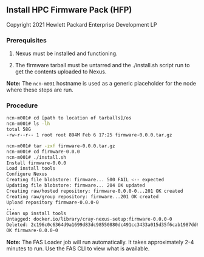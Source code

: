

## Install HPC Firmware Pack (HFP)

Copyright 2021 Hewlett Packard Enterprise Development LP

### Prerequisites

1. Nexus must be installed and functioning.

2. The firmware tarball must be untarred and the ./install.sh script run to get the contents uploaded to Nexus.

**Note:** The ``ncn-m001`` hostname is used as a generic placeholder for the node where these steps are run.

### Procedure

```bash
ncn-m001# cd [path to location of tarballs]/os
ncn-m001# ls -lh
total 58G
-rw-r--r-- 1 root root 894M Feb 6 17:25 firmware-0.0.0.tar.gz

ncn-m001# tar -zxf firmware-0.0.0.tar.gz
ncn-m001# cd firmware-0.0.0
ncn-m001# ./install.sh
Install firmware-0.0.0
Load install tools
Configure Nexus
Creating file blobstore: firmware... 500 FAIL <-- expected
Updating file blobstore: firmware... 204 OK updated
Creating raw/hosted repository: firmware-0.0.0-0...201 OK created
Creating raw/group repository: firmware...201 OK created
Upload repository firmware-0.0.0-0
...
Clean up install tools
Untagged: docker.io/library/cray-nexus-setup:firmware-0.0.0-0
Deleted: 2c196c0c6364d9a1699d83dc98550880dc491cc3433a015d35f6cab1987dd6da
OK firmware-0.0.0-0
```

**Note:** The FAS Loader job will run automatically. It takes approximately 2-4 minutes to run. Use the FAS CLI to view what is available.

